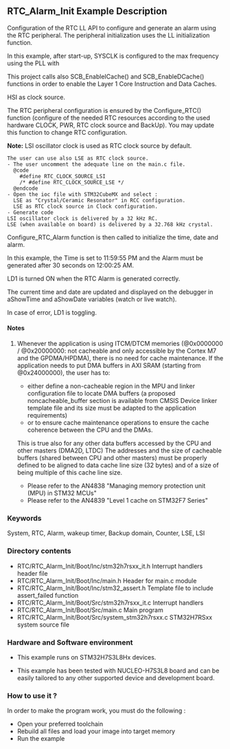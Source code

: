 ## <b>RTC_Alarm_Init Example Description</b>

Configuration of the RTC LL API to configure and generate an alarm using the RTC peripheral. The peripheral
initialization uses the LL initialization function.

In this example, after start-up, SYSCLK is configured to the max frequency using the PLL with

This project calls also SCB_EnableICache() and SCB_EnableDCache() functions in order to enable
the Layer 1 Core Instruction and Data Caches.

HSI as clock source.

The RTC peripheral configuration is ensured by the Configure_RTC() function
(configure of the needed RTC resources according to the used hardware CLOCK,
PWR, RTC clock source and BackUp). You may update this function to change RTC configuration.

**Note:** LSI oscillator clock is used as RTC clock source by default.

    The user can use also LSE as RTC clock source.
    - The user uncomment the adequate line on the main.c file.
      @code
        #define RTC_CLOCK_SOURCE_LSI
        /* #define RTC_CLOCK_SOURCE_LSE */
      @endcode
    - Open the ioc file with STM32CubeMX and select :
      LSE as "Crystal/Ceramic Resonator" in RCC configuration.
      LSE as RTC clock source in Clock configuration.
    - Generate code
    LSI oscillator clock is delivered by a 32 kHz RC.
    LSE (when available on board) is delivered by a 32.768 kHz crystal.

Configure_RTC_Alarm function is then called to initialize the
time, date and alarm.

In this example, the Time is set to 11:59:55 PM and the Alarm must be generated after
30 seconds on 12:00:25 AM.

LD1 is turned ON when the RTC Alarm is generated correctly.

The current time and date are updated and displayed on the debugger in aShowTime
and aShowDate variables (watch or live watch).

In case of error, LD1 is toggling.

#### <b>Notes</b>

 1. Whenever the application is using ITCM/DTCM memories (@0x0000000 / @0x20000000: not cacheable and only accessible
    by the Cortex M7 and the GPDMA/HPDMA), there is no need for cache maintenance.
    If the application needs to put DMA buffers in AXI SRAM (starting from @0x24000000), the user has to:
    - either define a non-cacheable region in the MPU and linker configuration file to locate DMA buffers
      (a proposed noncacheable_buffer section is available from CMSIS Device linker template file and its size must
      be adapted to the application requirements)
    - or to ensure cache maintenance operations to ensure the cache coherence between the CPU and the DMAs.

    This is true also for any other data buffers accessed by the CPU and other masters (DMA2D, LTDC)
    The addresses and the size of cacheable buffers (shared between CPU and other masters)
    must be properly defined to be aligned to data cache line size (32 bytes) and of a size of being multiple
    of this cache line size.
    - Please refer to the AN4838 "Managing memory protection unit (MPU) in STM32 MCUs"
    - Please refer to the AN4839 "Level 1 cache on STM32F7 Series"

### <b>Keywords</b>

System, RTC, Alarm, wakeup timer, Backup domain, Counter, LSE, LSI

### <b>Directory contents</b>

  - RTC/RTC_Alarm_Init/Boot/Inc/stm32h7rsxx_it.h     Interrupt handlers header file
  - RTC/RTC_Alarm_Init/Boot/Inc/main.h               Header for main.c module
  - RTC/RTC_Alarm_Init/Boot/Inc/stm32_assert.h       Template file to include assert_failed function
  - RTC/RTC_Alarm_Init/Boot/Src/stm32h7rsxx_it.c     Interrupt handlers
  - RTC/RTC_Alarm_Init/Boot/Src/main.c               Main program
  - RTC/RTC_Alarm_Init/Boot/Src/system_stm32h7rsxx.c STM32H7RSxx system source file

### <b>Hardware and Software environment</b>

  - This example runs on STM32H7S3L8Hx devices.

  - This example has been tested with NUCLEO-H7S3L8 board and can be
    easily tailored to any other supported device and development board.


### <b>How to use it ?</b>

In order to make the program work, you must do the following :

 - Open your preferred toolchain
 - Rebuild all files and load your image into target memory
 - Run the example


